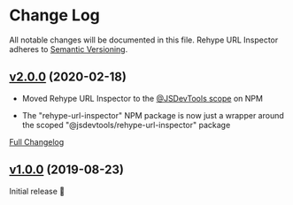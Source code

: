 Change Log
====================================================================================================
All notable changes will be documented in this file.
Rehype URL Inspector adheres to [Semantic Versioning](http://semver.org/).


[v2.0.0](https://github.com/JS-DevTools/rehype-url-inspector/tree/v2.0.0) (2020-02-18)
----------------------------------------------------------------------------------------------------

- Moved Rehype URL Inspector to the [@JSDevTools scope](https://www.npmjs.com/org/jsdevtools) on NPM

- The "rehype-url-inspector" NPM package is now just a wrapper around the scoped "@jsdevtools/rehype-url-inspector" package

[Full Changelog](https://github.com/JS-DevTools/rehype-url-inspector/compare/v1.0.4...v2.0.0)



[v1.0.0](https://github.com/JS-DevTools/rehype-url-inspector/tree/v1.0.0) (2019-08-23)
----------------------------------------------------------------------------------------------------

Initial release 🎉
